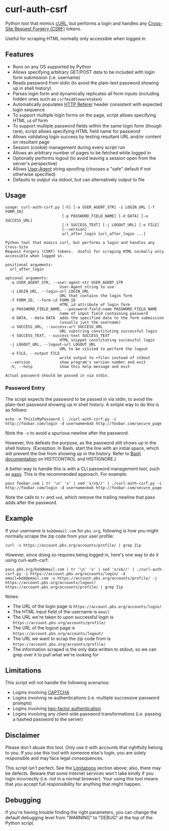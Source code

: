# curl-auth-csrf
Python tool that mimics [cURL](http://curl.haxx.se/), but performs a login and handles any [Cross-Site Request Forgery (CSRF)](https://en.wikipedia.org/wiki/Cross-site_request_forgery) tokens.

Useful for scraping HTML normally only accessible when logged in.

## Features

* Runs on any OS supported by Python
* Allows specifying arbitrary GET/POST data to be included with login form submission (i.e. username)
* Reads password from stdin (to avoid the plain-text password showing up in shell history)
* Parses login form and dynamically replicates all form inputs (including hidden ones such as `csrfmiddlewaretoken`)
* Automatically populates [HTTP Referer](https://en.wikipedia.org/wiki/HTTP_referer) header consistent with expected login sequence
* To support multiple login forms on the page, script allows specifying HTML `id` of form
* To support multiple password fields within the same login form (though rare), script allows specifying HTML field name for password
* Allows validating login success by testing resultant URL and/or content on resultant page
* Session (cookie) management during every script run
* Allows an arbitrary number of pages to be fetched while logged in
* Optionally performs logout (to avoid leaving a session open from the server's perspective)
* Allows [User-Agent](https://en.wikipedia.org/wiki/User_agent) string spoofing (chooses a "safe" default if not otherwise specified)
* Defaults to output via stdout, but can alternatively output to file

## Usage

```
usage: curl-auth-csrf.py [-h] [-a USER_AGENT_STR] -i LOGIN_URL [-f FORM_ID]
                         [-p PASSWORD_FIELD_NAME] [-d DATA] [-u SUCCESS_URL]
                         [-t SUCCESS_TEXT] [-j LOGOUT_URL] [-o FILE]
                         [--version]
                         url_after_login [url_after_login ...]

Python tool that mimics curl, but performs a login and handles any Cross-Site
Request Forgery (CSRF) tokens.  Useful for scraping HTML normally only
accessible when logged in.

positional arguments:
  url_after_login

optional arguments:
  -a USER_AGENT_STR, --user-agent-str USER_AGENT_STR
                        User-Agent string to use
  -i LOGIN_URL, --login-url LOGIN_URL
                        URL that contains the login form
  -f FORM_ID, --form-id FORM_ID
                        HTML id attribute of login form
  -p PASSWORD_FIELD_NAME, --password-field-name PASSWORD_FIELD_NAME
                        name of input field containing password
  -d DATA, --data DATA  adds the specified data to the form submission
                        (usually just the username)
  -u SUCCESS_URL, --success-url SUCCESS_URL
                        URL substring constituting successful login
  -t SUCCESS_TEXT, --success-text SUCCESS_TEXT
                        HTML snippet constituting successful login
  -j LOGOUT_URL, --logout-url LOGOUT_URL
                        URL to be visited to perform the logout
  -o FILE, --output FILE
                        write output to <file> instead of stdout
  --version             show program's version number and exit
  -h, --help            show this help message and exit

Actual password should be passed in via stdin.
```

### Password Entry

The script expects the password to be passed in via stdin, to avoid the plain-text password showing up in shell history.  A simple way to do this is as follows:

```
echo -n ThisIsMyPassword | ./curl-auth-csrf.py -i http://foobar.com/login -d username=bob http://foobar.com/secure_page
```

Note the `-n` to avoid a spurious newline after the password.

However, this defeats the purpose, as the password still shows up in the shell history.  (Exception: In Bash, start the line with an initial space, which will prevent the line from showing up in the history.  Refer to [Bash documentation](https://www.gnu.org/software/bash/manual/html_node/Bash-Variables.html) on HISTCONTROL and HISTIGNORE.)

A better way to handle this is with a CLI password management tool, such as [pass](http://www.passwordstore.org/).  This is the recommended approach.  For example:

```
pass foobar.com | tr '\n' 'x' | sed 's/x$//' | ./curl-auth-csrf.py -i http://foobar.com/login -d username=bob http://foobar.com/secure_page
```

Note the calls to `tr` and `sed`, which remove the trailing newline that pass adds after the password.

## Example

If your username is `bob@email.com` for `pbs.org`, following is how you might normally scrape the zip code from your user profile:

```
curl -s https://account.pbs.org/accounts/profile/ | grep Zip
```

However, since doing so requires being logged in, here's one way to do it using curl-auth-csrf:

```
pass pbs.org/bob@email.com | tr '\n' 'x' | sed 's/x$//' | ./curl-auth-csrf.py -i https://account.pbs.org/accounts/login/ -d email=bob@email.com -u https://account.pbs.org/accounts/profile/ -j https://account.pbs.org/accounts/logout/ https://account.pbs.org/accounts/profile/ | grep Zip
```



Notes:
* The URL of the login page is `https://account.pbs.org/accounts/login/`
* The HTML input field of the username is `email`
* The URL we're taken to upon successful login is `https://account.pbs.org/accounts/profile/`
* The URL of the logout page is `https://account.pbs.org/accounts/logout/`
* The URL we want to scrap the zip code from is `https://account.pbs.org/accounts/profile/`
* The information scraped is the only data written to stdout, so we can grep over it to pull what we're looking for

## Limitations

This script will not handle the following scenarios:
* Logins involving [CAPTCHA](https://en.wikipedia.org/wiki/CAPTCHA)
* Logins involving re-authentications (i.e. multiple successive password prompts)
* Logins involving [two-factor authentication](https://en.wikipedia.org/wiki/Two-factor_authentication)
* Logins involving any client-side password transformations (i.e. passing a hashed password to the server)

## Disclaimer

Please don't abuse this tool.  Only use it with accounts that rightfully belong to you.  If you use this tool with someone else's login, you are solely responsible and may face legal consequences.

This script isn't perfect.  See the [Limitations](#Limitations) section above; also, there may be defects.  Beware that some Internet services won't take kindly if you login incorrectly (i.e. not in a normal browser).  Your using this tool means that you accept full responsibility for anything that might happen.

## Debugging

If you're having trouble finding the right parameters, you can change the default debugging level from "WARNING" to "DEBUG" at the top of the Python script.
